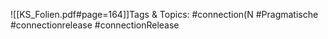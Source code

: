 
![[KS_Folien.pdf#page=164]]Tags & Topics:
   #connection(N
   #Pragmatische
   #connectionrelease
   #connectionRelease